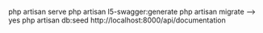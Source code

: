 php artisan serve
php artisan l5-swagger:generate
php artisan migrate --> yes
php artisan db:seed
http://localhost:8000/api/documentation

